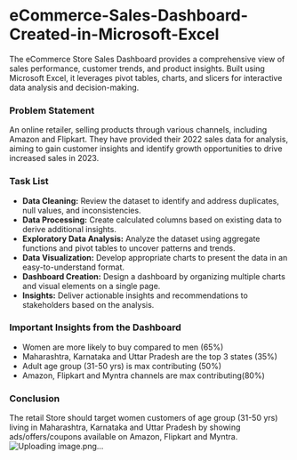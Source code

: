 # eCommerce-Sales-Dashboard-Created-in-Microsoft-Excel
The eCommerce Store Sales Dashboard provides a comprehensive view of sales performance, customer trends, and product insights. Built using Microsoft Excel, it leverages pivot tables, charts, and slicers for interactive data analysis and decision-making.

### Problem Statement
An online retailer, selling products through various channels, including Amazon and Flipkart. They have provided their 2022 sales data for analysis, aiming to gain customer insights and identify growth opportunities to drive increased sales in 2023.

### Task List
- **Data Cleaning:** Review the dataset to identify and address duplicates, null values, and inconsistencies.
- **Data Processing:** Create calculated columns based on existing data to derive additional insights.
- **Exploratory Data Analysis:** Analyze the dataset using aggregate functions and pivot tables to uncover patterns and trends.
- **Data Visualization:** Develop appropriate charts to present the data in an easy-to-understand format.
- **Dashboard Creation:** Design a dashboard by organizing multiple charts and visual elements on a single page.
- **Insights:** Deliver actionable insights and recommendations to stakeholders based on the analysis.

### Important Insights from the Dashboard
- Women are more likely to buy compared to men (65%)
- Maharashtra, Karnataka and Uttar Pradesh are the top 3 states (35%)
- Adult age group (31-50 yrs) is max contributing (50%)
- Amazon, Flipkart and Myntra channels are max contributing(80%)

### Conclusion
The retail Store should target women customers of age group (31-50 yrs) living in Maharashtra, Karnataka and Uttar Pradesh by showing ads/offers/coupons available on Amazon, Flipkart and Myntra.
![Uploading image.png…]()


